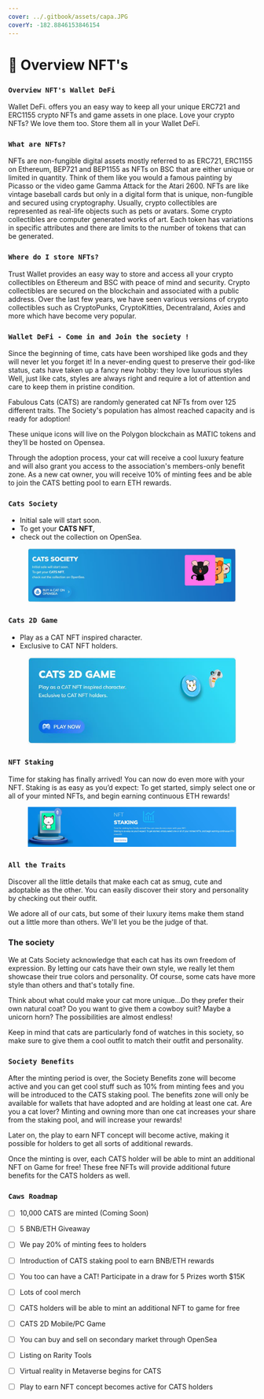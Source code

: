 ```yaml
---
cover: ../.gitbook/assets/capa.JPG
coverY: -182.8846153846154
---
```


# 👻 Overview NFT's

### `Overview NFT's Wallet DeFi`

Wallet DeFi. offers you an easy way to keep all your unique ERC721 and ERC1155 crypto NFTs and game assets in one place. Love your crypto NFTs? We love them too. Store them all in your Wallet DeFi.

### `What are NFTs?`

NFTs are non-fungible digital assets mostly referred to as ERC721, ERC1155 on Ethereum, BEP721 and BEP1155 as NFTs on BSC that are either unique or limited in quantity. Think of them like you would a famous painting by Picasso or the video game Gamma Attack for the Atari 2600. NFTs are like vintage baseball cards but only in a digital form that is unique, non-fungible and secured using cryptography. Usually, crypto collectibles are represented as real-life objects such as pets or avatars. Some crypto collectibles are computer generated works of art. Each token has variations in specific attributes and there are limits to the number of tokens that can be generated.

### `Where do I store NFTs?`

Trust Wallet provides an easy way to store and access all your crypto collectibles on Ethereum and BSC with peace of mind and security. Crypto collectibles are secured on the blockchain and associated with a public address. Over the last few years, we have seen various versions of crypto collectibles such as CryptoPunks, CryptoKitties, Decentraland, Axies and more which have become very popular.

### `Wallet DeFi - Come in and Join the society !`

Since the beginning of time, cats have been worshiped like gods and they will never let you forget it! In a never-ending quest to preserve their god-like status, cats have taken up a fancy new hobby: they love luxurious styles Well, just like cats, styles are always right and require a lot of attention and care to keep them in pristine condition.

Fabulous Cats (CATS) are randomly generated cat NFTs from over 125 different traits. The Society's population has almost reached capacity and is ready for adoption!

These unique icons will live on the Polygon blockchain as MATIC tokens and they’ll be hosted on Opensea.

Through the adoption process, your cat will receive a cool luxury feature and will also grant you access to the association's members-only benefit zone. As a new cat owner, you will receive 10% of minting fees and be able to join the CATS betting pool to earn ETH rewards.



### `Cats Society`

* Initial sale will start soon.
* To get your **CATS NFT**,
* check out the collection on OpenSea.

<figure><img src="../.gitbook/assets/CAT.JPG" alt=""><figcaption></figcaption></figure>

### `Cats 2D Game`

* Play as a CAT NFT inspired character.&#x20;
* Exclusive to CAT NFT holders.

<figure><img src="../.gitbook/assets/GAME.JPG" alt=""><figcaption></figcaption></figure>

### `NFT Staking`&#x20;

Time for staking has finally arrived! You can now do even more with your NFT. Staking is as easy as you’d expect: To get started, simply select one or all of your minted NFTs, and begin earning continuous ETH rewards!

<figure><img src="../.gitbook/assets/NFT STAKING.JPG" alt=""><figcaption></figcaption></figure>

### `All the Traits`

Discover all the little details that make each cat as smug, cute and adoptable as the other. You can easily discover their story and personality by checking out their outfit.

We adore all of our cats, but some of their luxury items make them stand out a little more than others. We'll let you be the judge of that.

### The society

We at Cats Society acknowledge that each cat has its own freedom of expression. By letting our cats have their own style, we really let them showcase their true colors and personality. Of course, some cats have more style than others and that's totally fine.

Think about what could make your cat more unique…Do they prefer their own natural coat? Do you want to give them a cowboy suit? Maybe a unicorn horn? The possibilities are almost endless!

Keep in mind that cats are particularly fond of watches in this society, so make sure to give them a cool outfit to match their outfit and personality.

### `Society Benefits`

After the minting period is over, the Society Benefits zone will become active and you can get cool stuff such as 10% from minting fees and you will be introduced to the CATS staking pool. The benefits zone will only be available for wallets that have adopted and are holding at least one cat. Are you a cat lover? Minting and owning more than one cat increases your share from the staking pool, and will increase your rewards!

Later on, the play to earn NFT concept will become active, making it possible for holders to get all sorts of additional rewards.

Once the minting is over, each CATS holder will be able to mint an additional NFT on Game for free! These free NFTs will provide additional future benefits for the CATS holders as well.

### `Caws Roadmap`

* [ ] 10,000 CATS are minted (Coming Soon)
* [ ] 5 BNB/ETH Giveaway
* [ ] We pay 20% of minting fees to holders
* [ ] Introduction of CATS staking pool to earn BNB/ETH rewards
* [ ] You too can have a CAT! Participate in a draw for 5 Prizes worth $15K
* [ ] Lots of cool merch
* [ ] CATS holders will be able to mint an additional NFT to game for free
* [ ] CATS 2D Mobile/PC Game
* [ ] You can buy and sell on secondary market through OpenSea
* [ ] Listing on Rarity Tools
* [ ] Virtual reality in Metaverse begins for CATS
* [ ] Play to earn NFT concept becomes active for CATS holders

